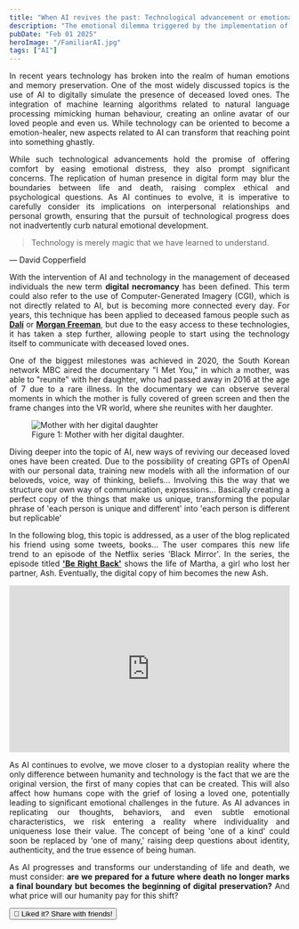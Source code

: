 ```yaml
---
title: "When AI revives the past: Technological advancement or emotional dilemma?"
description: "The emotional dilemma triggered by the implementation of AI in human interactions, blurring the boundaries of reality and potentially freezing emotional growth."
pubDate: "Feb 01 2025"
heroImage: "/FamiliarAI.jpg"
tags: ["AI"]
---
```


<p style="text-align: justify;">
In recent years technology has broken into the realm of human emotions and memory preservation. 
One of the most widely discussed topics is the use of AI to digitally simulate the presence of deceased loved ones. 
The integration of machine learning algorithms related to natural language processing mimicking human behaviour, 
creating an online avatar of our loved people and even us. While technology can be oriented to become a emotion-healer, 
new aspects related to AI can transform that reaching point into something ghastly.
</p>

<p style="text-align: justify;">
While such technological advancements hold the promise of offering comfort by easing emotional distress, 
they also prompt significant concerns. The replication of human presence in digital form may blur the boundaries between 
life and death, raising complex ethical and psychological questions. As AI continues to evolve, it is imperative to carefully 
consider its implications on interpersonal relationships and personal growth, ensuring that the pursuit of technological 
progress does not inadvertently curb natural emotional development.
</p>

<blockquote>Technology is merely magic that we have learned to understand.</blockquote>
<figcaption>— David Copperfield</figcaption>

<p style="text-align: justify;">
With the intervention of AI and technology in the management of deceased individuals the new term <strong>digital necromancy</strong>
has been defined. This term could also refer to the use of Computer-Generated Imagery (CGI), which is not directly related to AI, but 
is becoming more connected every day. For years, this technique has been applied to deceased famous people such as <a href="https://www.youtube.com/watch?v=BxlPCLRfk8U" target="_blank" rel="noopener noreferrer" class="text-black-600 underline hover:text-black-800"> <strong>Dalí</strong></a> or
<a href="https://www.youtube.com/watch?v=oxXpB9pSETo" target="_blank" rel="noopener noreferrer" class="text-black-600 underline hover:text-black-800"> <strong>Morgan Freeman</strong></a>, but due to the easy access to these technologies, it has taken a step further, allowing people to start using the technology itself to communicate with deceased loved ones.
</p>

<p style="text-align: justify;">
One of the biggest milestones was achieved in 2020, the South Korean network MBC aired the documentary "I Met You," in which a mother, was able to "reunite" with her daughter, who had passed away in 2016 at the age of 7 due to a rare illness.
In the documentary we can observe several moments in which the mother is fully covered of green screen and then the frame changes into the VR world, where she reunites with her daughter.
</p>
<figure>
  <img src="/Blog/AIMother.jpg" alt="Mother with her digital daughter" title="Mother and digital daughter">
  <figcaption>Figure 1: Mother with her digital daughter.</figcaption>
</figure>

<p style="text-align: justify;">
Diving deeper into the topic of AI, new ways of reviving our deceased loved ones have been created. Due to the possibility of creating GPTs of OpenAI with our personal data, training new models with all the information of our beloveds, voice, way of thinking, beliefs... Involving this the way that we structure our own way of communication, expressions... Basically creating a perfect copy of the things that make us unique, transforming the popular phrase of 'each person is unique and different' into 'each person is different but replicable'
</p>

<p style="text-align: justify;">
In the following blog, this topic is addressed, as a user of the blog replicated his friend using some tweets, books... The user compares this new life trend to an episode of the Netflix series 'Black Mirror'. In the series, the episode titled 
<a href="https://www.imdb.com/es-es/title/tt2290780/" target="_blank" rel="noopener noreferrer" class="text-black-600 underline hover:text-black-800"> <strong>'Be Right Back'</strong></a> shows the life of Martha, a girl who lost her partner, Ash. Eventually, the digital copy of him becomes the new Ash.
</p>

<iframe 
  src="https://www.meneame.net/m/tecnolog%C3%ADa/amigo-murio-hicieron-ia-alimentada-tuits-posts-libros-llore" target="_blank" rel="noopener noreferrer" 
  title="Post de Menéame" 
  width="100%" 
  height="300" 
  frameborder="0" 
  allowfullscreen>
</iframe>

<p style="text-align: justify;">
As AI continues to evolve, we move closer to a dystopian reality where the only difference between humanity and technology is the fact that we are the original version, the first of many copies that can be created. This will also affect how humans cope with the grief of losing a loved one, potentially leading to significant emotional challenges in the future. As AI advances in replicating our thoughts, behaviors, and even subtle emotional characteristics, we risk entering a reality where individuality and uniqueness lose their value. The concept of being 'one of a kind' could soon be replaced by 'one of many,' raising deep questions about identity, authenticity, and the true essence of being human.
</p>

<p style="text-align: justify;">
As AI progresses and transforms our understanding of life and death, we must consider: <strong>are we prepared for a future where death no longer marks a final boundary but becomes the beginning of digital preservation?</strong> And what price will our humanity pay for this shift?
</p>

<section 
  class="inline-block px-3 py-2 bg-base-100 rounded-lg shadow-md border border-base-400 hover:shadow-lg"
>
  <button 
    id="share-link-button" 
    class="px-3 py-2 text-sm cursor-pointer"
  >
    🔗 Liked it? Share with friends!
  </button>
</section>



<script>
  document.getElementById('share-link-button').addEventListener('click', function() {
    const shareData = {
      title: document.title,
      url: window.location.href
    };

    // Si el navegador soporta la API Web Share
    if (navigator.share) {
      navigator.share(shareData)
        .then(() => console.log('Enlace compartido con éxito'))
        .catch((error) => console.error('Error al compartir', error));
    } else if (navigator.clipboard) {
      // Fallback: Copiar la URL al portapapeles
      navigator.clipboard.writeText(shareData.url)
        .then(() => alert('¡Enlace copiado al portapapeles!'))
        .catch(err => console.error('No se pudo copiar el enlace', err));
    } else {
      // En caso de que no se soporte ninguna opción anterior
      alert('Tu navegador no soporta esta función. Por favor, copia manualmente el enlace.');
    }
  });
</script>